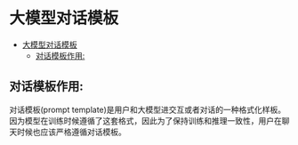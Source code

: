 # 大模型对话模板
- [大模型对话模板](#大模型对话模板)
  - [对话模板作用:](#对话模板作用)


## 对话模板作用:

对话模板(prompt template)是用户和大模型进交互或者对话的一种格式化样板。因为模型在训练时候遵循了这套格式，因此为了保持训练和推理一致性，用户在聊天时候也应该严格遵循对话模板。